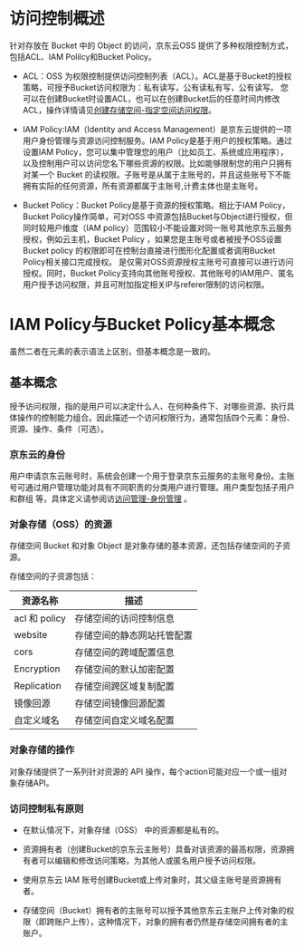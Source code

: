 # 访问控制概述 

针对存放在 Bucket 中的 Object 的访问，京东云OSS 提供了多种权限控制方式，包括ACL、IAM Polilcy和Bucket Policy。

-   ACL：OSS 为权限控制提供访问控制列表（ACL）。ACL是基于Bucket的授权策略，可授予Bucket访问权限为：私有读写，公有读私有写，公有读写。
    您可以在创建Bucket时设置ACL，也可以在创建Bucket后的任意时间内修改ACL，操作详情请见[创建存储空间-指定空间访问权限](https://docs.jdcloud.com/cn/object-storage-service/create-bucket-1)。

-   IAM Policy:IAM（Identity and Access Management）是京东云提供的一项用户身份管理与资源访问控制服务。IAM Policy是基于用户的授权策略。通过设置IAM Policy，您可以集中管理您的用户（比如员工、系统或应用程序），以及控制用户可以访问您名下哪些资源的权限。比如能够限制您的用户只拥有对某一个 Bucket 的读权限。子账号是从属于主账号的，并且这些账号下不能拥有实际的任何资源，所有资源都属于主账号,计费主体也是主账号。

-   Bucket Policy：Bucket Policy是基于资源的授权策略。相比于IAM Policy，Bucket Policy操作简单，可对OSS 中资源包括Bucket与Object进行授权，但同时较用户维度（IAM policy）范围较小不能设置对同一账号其他京东云服务授权，例如云主机，Bucket Policy ，如果您是主账号或者被授予OSS设置Bucket policy 的权限即可在控制台直接进行图形化配置或者调用Bucket Policy相关接口完成授权。
是仅需对OSS资源授权主账号可直接可以进行访问授权。同时，Bucket Policy支持向其他账号授权、其他账号的IAM用户、匿名用户授予访问权限，并且可附加指定相关IP与referer限制的访问权限。

# IAM Policy与Bucket Policy基本概念
虽然二者在元素的表示语法上区别，但基本概念是一致的。
## 基本概念
授予访问权限，指的是用户可以决定什么人、在何种条件下、对哪些资源、执行具体操作的控制能力组合。因此描述一个访问权限行为，通常包括四个元素：身份、资源、操作、条件（可选）。

### 京东云的身份
用户申请京东云账号时，系统会创建一个用于登录京东云服务的主账号身份。主账号可通过用户管理功能对具有不同职责的分类用户进行管理。用户类型包括子用户和群组 等，具体定义请参阅访[访问管理-身份管理](https://docs.jdcloud.com/cn/iam/sub-user) 。

### 对象存储（OSS）的资源

存储空间 Bucket 和对象 Object 是对象存储的基本资源，还包括存储空间的子资源。

存储空间的子资源包括：

|资源名称|描述|
|-|-|
|acl 和 policy|存储空间的访问控制信息|
|website|存储空间的静态网站托管配置|
|cors|存储空间的跨域配置信息|
|Encryption|存储空间的默认加密配置|
|Replication|存储空间跨区域复制配置|
|镜像回源|存储空间镜像回源配置|
|自定义域名|存储空间自定义域名配置|

### 对象存储的操作
对象存储提供了一系列针对资源的 API 操作，每个action可能对应一个或一组对象存储API。

### 访问控制私有原则

- 在默认情况下，对象存储（OSS） 中的资源都是私有的。

- 资源拥有者（创建Bucket的京东云主账号）具备对该资源的最高权限，资源拥有者可以编辑和修改访问策略，为其他人或匿名用户授予访问权限。

- 使用京东云 IAM 账号创建Bucket或上传对象时，其父级主账号是资源拥有者。

- 存储空间（Bucket）拥有者的主账号可以授予其他京东云主账户上传对象的权限（即跨账户上传），这种情况下，对象的拥有者仍然是存储空间拥有者的主账户。
















